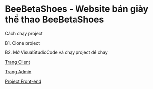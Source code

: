 <h1>BeeBetaShoes - Website bán giày thể thao BeeBetaShoes</h1>
<p>Cách chạy project</p>
<p>B1. Clone project</p>
<p>B2. Mở VisualStudioCode và chạy project để chạy </p>
<p><a href="http://127.0.0.1:5500/client/index.html#/home">Trang Client</a></p>
<p><a href="http://127.0.0.1:5500/admin/index.html#/login">Trang Admin</a></p>


<a href="https://github.com/han3zzz/BeeBetaShoes/">Project Front-end</a>
